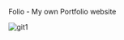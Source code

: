 Folio - My own Portfolio website



![git1](https://user-images.githubusercontent.com/69349642/126370178-27009326-face-4f0b-b21a-29f09d8f8faf.PNG)
